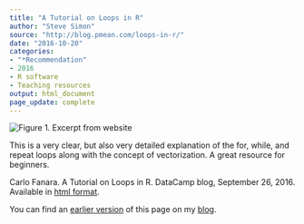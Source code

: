 ```yaml
---
title: "A Tutorial on Loops in R"
author: "Steve Simon"
source: "http://blog.pmean.com/loops-in-r/"
date: "2016-10-20"
categories:
- "*Recommendation"
- 2016
- R software
- Teaching resources
output: html_document
page_update: complete
---
```


![Figure 1. Excerpt from website](http://www.pmean.com/new-images/16/loops-in-r01.png)

<div class="notes">

This is a very clear, but also very detailed explanation of the for, while, and repeat loops along with the concept of vectorization. A great resource for beginners.

Carlo Fanara. A Tutorial on Loops in R. DataCamp blog, September 26,
2016. Available in [html format][fan1].

You can find an [earlier version][sim1] of this page on my [blog][sim2].

[sim1]: http://blog.pmean.com/loops-in-r/
[sim2]: http://blog.pmean.com

[fan1]: https://www.datacamp.com/community/tutorials/tutorial-on-loops-in-r

</div>
